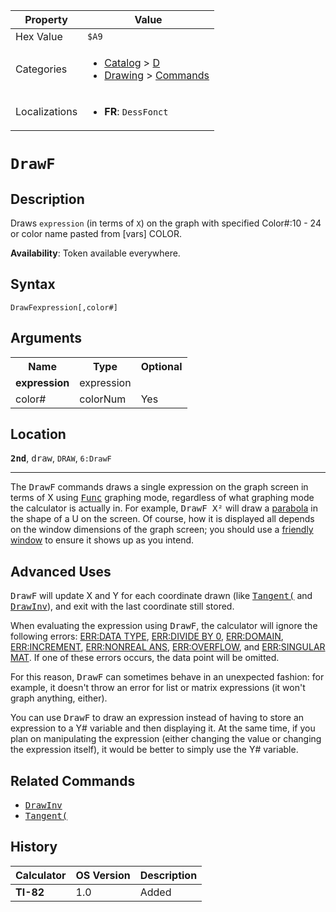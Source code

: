| Property      | Value |
|---------------|-------|
| Hex Value     | `$A9`|
| Categories    | <ul><li>[Catalog](<../categories/Catalog.md>) > [D](<../categories/Catalog.md#D>)</li><li>[Drawing](<../categories/Drawing.md>) > [Commands](<../categories/Drawing.md#Commands>)</li></ul> |
| Localizations | <ul><li><b>FR</b>: `DessFonct `</li></ul> |

# `DrawF `

## Description
Draws `expression` (in terms of `X`) on the graph with specified
Color#:10 - 24 or color name pasted from [vars] COLOR.


<b>Availability</b>: Token available everywhere.

## Syntax
`DrawFexpression[,color#]`

## Arguments
<table>
<tr><th>Name</th><th>Type</th><th>Optional</th></tr>

<tr><td><b>expression</b></td><td>expression</td><td></td></tr>

<tr><td>color#</td><td>colorNum</td><td>Yes</td></tr>

</table>

## Location
<tt><kbd><b>2nd</b></kbd></tt>, <kbd>draw</kbd>, `DRAW`, `6:DrawF`
<hr>

The <tt>DrawF</tt> commands draws a single expression on the graph screen in terms of X using <tt><a href="Func.md">Func</a></tt> graphing mode, regardless of what graphing mode the calculator is actually in. For example, <tt>DrawF X²</tt> will draw a [parabola](http://en.wikipedia.org/wiki/parabola) in the shape of a U on the screen. Of course, how it is displayed all depends on the window dimensions of the graph screen; you should use a [friendly window](friendly-window) to ensure it shows up as you intend.

## Advanced Uses

<tt>DrawF</tt> will update X and Y for each coordinate drawn (like <tt><a href="Tangent(.md">Tangent(</a></tt> and <tt><a href="DrawInv.md">DrawInv</a></tt>), and exit with the last coordinate still stored.

When evaluating the expression using <tt>DrawF</tt>, the calculator will ignore the following errors: [ERR:DATA TYPE](errors#datatype), [ERR:DIVIDE BY 0](errors#divideby0), [ERR:DOMAIN](errors#domain), [ERR:INCREMENT](errors#increment), [ERR:NONREAL ANS](errors#nonrealans), [ERR:OVERFLOW](errors#overflow), and [ERR:SINGULAR MAT](errors#singularmat). If one of these errors occurs, the data point will be omitted.

For this reason, <tt>DrawF</tt> can sometimes behave in an unexpected fashion: for example, it doesn't throw an error for list or matrix expressions (it won't graph anything, either).

You can use <tt>DrawF</tt> to draw an expression instead of having to store an expression to a Y# variable and then displaying it. At the same time, if you plan on manipulating the expression (either changing the value or changing the expression itself), it would be better to simply use the Y# variable.

## Related Commands

*   <tt><a href="DrawInv.md">DrawInv</a></tt>
*   <tt><a href="Tangent(.md">Tangent(</a></tt>

## History
| Calculator | OS Version | Description |
|------------|------------|-------------|
| <b>TI-82</b> | 1.0 | Added |


